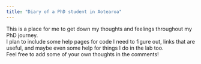 ```yaml
---
title: "Diary of a PhD student in Aotearoa"
---
```


This is a place for me to get down my thoughts and feelings throughout my PhD journey.  
I plan to include some help pages for code I need to figure out, links that are useful, and maybe even some help for things I do in the lab too.  
Feel free to add some of your own thoughts in the comments!
